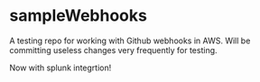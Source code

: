 # sampleWebhooks
A testing repo for working with Github webhooks in AWS.
Will be committing useless changes very frequently for testing.

Now with splunk integrtion!
